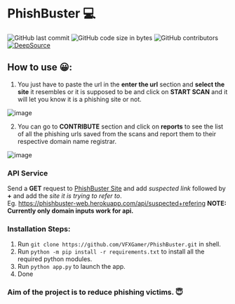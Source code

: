 # PhishBuster 💻
![GitHub last commit](https://img.shields.io/github/last-commit/VFXGamer/PhishBuster?style=for-the-badge)
![GitHub code size in bytes](https://img.shields.io/github/languages/code-size/VFXGamer/PhishBuster?style=for-the-badge)
![GitHub contributors](https://img.shields.io/github/contributors/VFXGamer/PhishBuster?style=for-the-badge)<br>
[![DeepSource](https://deepsource.io/gh/VFXGamer/PhishBuster.svg/?label=active+issues&show_trend=true)](https://deepsource.io/gh/VFXGamer/PhishBuster/?ref=repository-badge)
## How to use 😀:

1. You just have to paste the url in the **enter the url** section and **select the site** it resembles or it is supposed to be and click on **START SCAN** and it will let you know it is a phishing site or not.

![image](https://user-images.githubusercontent.com/62838631/120367512-91629100-c32e-11eb-9a91-8125c31ba186.png)


2. You can go to **CONTRIBUTE** section and click on **reports** to see the list of all the phishing urls saved from the scans and report them to their respective domain name registrar.

![image](https://user-images.githubusercontent.com/62838631/120368102-4b59fd00-c32f-11eb-978f-8dbffde01b61.png)

### API Service
Send a **GET** request to [PhishBuster Site](https://phishbuster-web.herokuapp.com/api/) and add *suspected link* followed by **+** and add the *site it is trying to refer to*.<br>
Eg. https://phishbuster-web.herokuapp.com/api/suspected+refering
**NOTE: Currently only domain inputs work for api.**

### Installation Steps:
1. Run `git clone https://github.com/VFXGamer/PhishBuster.git` in shell.
2. Run `python -m pip install -r requirements.txt` to install all the required python modules.
3. Run `python app.py` to launch the app.
4. Done

### Aim of the project is to reduce phishing victims. 😇


